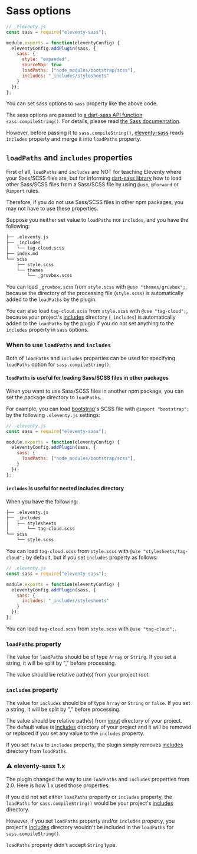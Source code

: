 # Sass options

```javascript
// .eleventy.js
const sass = require("eleventy-sass");

module.exports = function(eleventyConfig) {
  eleventyConfig.addPlugin(sass, {
    sass: {
      style: "expanded",
      sourceMap: true
      loadPaths: ["node_modules/bootstrap/scss"],
      includes: "_includes/stylesheets"
    }
  });
};
```

You can set sass options to `sass` property like the above code.


The sass options are passed to [a dart-sass API function](https://sass-lang.com/documentation/js-api/modules#compileString) `sass.compileString()`. For details, please read [the Sass documentation](https://sass-lang.com/documentation/js-api/modules#StringOptions).

However, before passing it to `sass.compileString()`, [eleventy-sass](https://github.com/kentaroi/eleventy-sass) reads `includes` property and merge it into `loadPaths` property.


## `loadPaths` and `includes` properties
First of all, `loadPaths` and `includes` are NOT for teaching Eleventy where your Sass/SCSS files are, but for informing [dart-sass library](https://github.com/sass/dart-sass) how to load other Sass/SCSS files from a Sass/SCSS file by using `@use`, `@forward` or `@import` rules.

Therefore, if you do not use Sass/SCSS files in other npm packages, you may not have to use these properties.

Suppose you neither set value to `loadPaths` nor `includes`, and you have the following:

```bash
├── .eleventy.js
├── _includes
│   └── tag-cloud.scss
├── index.md
└── scss
    ├── style.scss
    └── themes
        └── _gruvbox.scss
```

You can load `_gruvbox.scss` from `style.scss` with `@use "themes/gruvbox";`, because the directory of the processing file (`style.scss`) is automatically added to the `loadPaths` by the plugin.

You can also load `tag-cloud.scss` from `style.scss` with `@use "tag-cloud";`, because your project's [includes](https://www.11ty.dev/docs/config/#directory-for-includes) directory (`_includes`) is automatically added to the `loadPaths` by the plugin if you do not set anything to the `includes` property in `sass` options.


### When to use `loadPaths` and `includes`
Both of `loadPaths` and `includes` properties can be used for specifying `loadPaths` option for `sass.compileString()`.

#### `loadPaths` is useful for loading Sass/SCSS files in other packages
When you want to use Sass/SCSS files in another npm package, you can set the package directory to `loadPaths`.

For example, you can load [bootstrap](https://github.com/twbs/bootstrap)'s SCSS file with `@import "bootstrap";` by the following `.eleventy.js` settings:
```javascript
// .eleventy.js
const sass = require("eleventy-sass");

module.exports = function(eleventyConfig) {
  eleventyConfig.addPlugin(sass, {
    sass: {
      loadPaths: ["node_modules/bootstrap/scss"],
    }
  });
};
```

#### `includes` is useful for nested includes directory
When you have the following:

```bash
├── .eleventy.js
├── _includes
│   ├── stylesheets
│       └── tag-cloud.scss
└── scss
    └── style.scss
```
You can load `tag-cloud.scss` from `style.scss` with `@use "stylesheets/tag-cloud";` by default, but if you set `includes` property as follows:

```javascript
// .eleventy.js
const sass = require("eleventy-sass");

module.exports = function(eleventyConfig) {
  eleventyConfig.addPlugin(sass, {
    sass: {
      includes: "_includes/stylesheets"
    }
  });
};
```
You can load `tag-cloud.scss` from `style.scss` with `@use "tag-cloud";`.


### `loadPaths` property
The value for `loadPaths` should be of type `Array` or `String`. If you set a string, it will be split by "," before processing.

The value should be relative path(s) from your project root.

### `includes` property
The value for `includes` should be of type `Array` or `String` or `false`. If you set a string, it will be split by "," before processing.

The value should be relative path(s) from [input](https://www.11ty.dev/docs/config/#input-directory) directory of your project. The default value is [includes](https://www.11ty.dev/docs/config/#directory-for-includes) directory of your project and it will be removed or replaced if you set any value to the `includes` property.

If you set `false` to `includes` property, the plugin simply removes [includes](https://www.11ty.dev/docs/config/#directory-for-includes) directory from `loadPaths`.

### ⚠️  eleventy-sass 1.x
The plugin changed the way to use `loadPaths` and `includes` properties from 2.0. Here is how 1.x used those properties:

If you did not set either `loadPaths` property or `includes` property, the `loadPaths` for `sass.compileString()` would be your project's [includes](https://www.11ty.dev/docs/config/#directory-for-includes) directory.

However, if you set `loadPaths` property and/or `includes` property, you project's [includes](https://www.11ty.dev/docs/config/#directory-for-includes) directory wouldn't be included in the `loadPaths` for `sass.compileString()`.

`loadPaths` property didn't accept `String` type.
